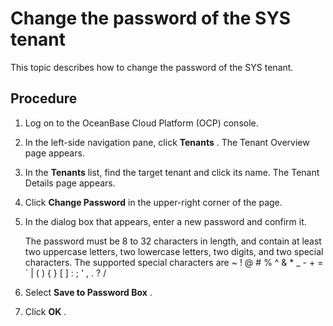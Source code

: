 # Change the password of the SYS tenant

This topic describes how to change the password of the SYS tenant.

## Procedure

1. Log on to the OceanBase Cloud Platform (OCP) console.

2. In the left-side navigation pane, click **Tenants** . The Tenant Overview page appears.

3. In the **Tenants** list, find the target tenant and click its name. The Tenant Details page appears.

4. Click **Change Password** in the upper-right corner of the page.

5. In the dialog box that appears, enter a new password and confirm it.

   The password must be 8 to 32 characters in length, and contain at least two uppercase letters, two lowercase letters, two digits, and two special characters. The supported special characters are \~ ! @ # % \^ \& \* _ - + = \` \| ( ) { } \[ \] : ; ' , . ? /

6. Select **Save to Password Box** .

7. Click **OK** .
